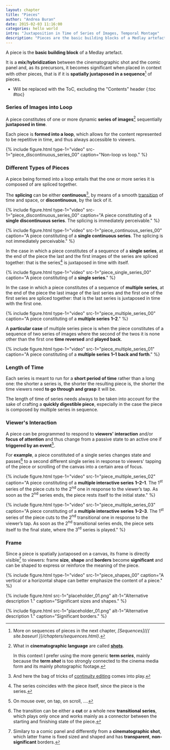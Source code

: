 ```yaml
---
layout: chapter
title: "Pieces"
author: "Andrea Buran"
date: 2015-02-03 11:16:00
categories: hello world
intro: "Juxtaposition in Time of Series of Images, Temporal Montage"
description: "Pieces are the basic building blocks of a Medlay artefact and they start as a mix/hybridization between the cinematographic shot and the comic panel."
---
```


A piece is the **basic building block** of a Medlay artefact.

It is a **mix**/**hybridization** between the cinematographic shot and the comic panel and, as its precursors, it becomes significant when placed in context with other pieces, that is if it is **spatially juxtaposed in a sequence**[^sequences] of pieces.

+ Will be replaced with the ToC, excluding the "Contents" header
{:toc #toc}

### Series of Images into Loop

A piece constitutes of one or more dynamic **series of images**[^shot] sequentially **juxtaposed in time**.

Each piece is **formed into a loop**, which allows for the content represented to be repetitive in time, and thus always accessible to viewers.

{% include figure.html type-1="video" src-1="piece_discontinuous_series_00" caption="Non-loop vs loop." %}

### Different Types of Pieces

A piece being formed into a loop entails that the one or more series it is composed of are spliced together.

The **splicing** can be either **continuous**[^continuity-editing], by means of a smooth [transition](https://en.wikipedia.org/wiki/Film_transition "Film Transition in Wikipedia") of time and space, or **discontinuous**, by the lack of it.

{% include figure.html type-1="video" src-1="piece_discontinuous_series_00" caption="A piece constituting of a **single discontinuous series**. The splicing is immediately perceivable." %}

{% include figure.html type-1="video" src-1="piece_continuous_series_00" caption="A piece constituting of a **single continuous series**. The splicing is not immediately perceivable." %}

In the case in which a piece constitutes of a sequence of a **single series**, at the end of the piece the last and the first images of the series are spliced together: that is the series[^coincidence] is juxtaposed in time with itself.

{% include figure.html type-1="video" src-1="piece_single_series_00" caption="A piece constituting of a **single series**." %}

In the case in which a piece constitutes of a sequence of **multiple series**, at the end of the piece the last image of the last series and the first one of the first series are spliced together: that is the last series is juxtaposed in time with the first one.

{% include figure.html type-1="video" src-1="piece_multiple_series_00" caption="A piece constituting of a **multiple series** **1–2**." %}

A **particular case** of multiple series piece is when the piece constitutes of a sequence of two series of images where the second of the twos it is none other than the first one **time reversed** and **played back**.

{% include figure.html type-1="video" src-1="piece_multiple_series_01" caption="A piece constituting of a **multiple series** **1–1** **back and forth**." %}

### Length of Time

Each series is meant to run for a **short period of time** rather than a long one: the shorter a series is, the shorter the resulting piece is, the shorter the time viewers need **to go through and grasp** it will be.

The length of time of series needs always to be taken into account for the sake of crafting a **quickly digestible piece**, especially in the case the piece is composed by multiple series in sequence.

### Viewer's Interaction

A piece can be programmed to respond to **viewers' interaction** and/or **focus of attention** and thus change from a passive state to an active one if **triggered by an event**[^events].

For **example**, a piece constituted of a single series changes state and passes[^transition] to a second different single series in response to viewers' tapping of the piece or scrolling of the canvas into a certain area of focus.

{% include figure.html type-1="video" src-1="piece_multiple_series_02" caption="A piece constituting of a **multiple interactive series** **1–2–1**. The 1<sup>st</sup> series of the piece cuts to the 2<sup>nd</sup> one in response to the viewer’s tap. As soon as the 2<sup>nd</sup> series ends, the piece rests itself to the initial state." %}

{% include figure.html type-1="video" src-1="piece_multiple_series_03" caption="A piece constituting of a **multiple interactive series** **1–2–3**. The 1<sup>st</sup> series of the piece cuts to the 2<sup>nd</sup> transitional one in response to the viewer’s tap. As soon as the 2<sup>nd</sup> transitional series ends, the piece sets itself to the final state, where the 3<sup>rd</sup> series is played." %}

### Frame

Since a piece is spatially juxtaposed on a canvas, its frame is directly visible[^cinematographic-frame] to viewers: frame **size**, **shape** and **borders** become **significant** and can be shaped to express or reinforce the meaning of the piece.

{% include figure.html type-1="video" src-1="piece_shapes_00" caption="A vertical or a horizontal shape can better emphasize the content of a piece." %}

{% include figure.html src-1="placeholder_01.png" alt-1="Alternative description 1." caption="Significant sizes and shapes." %}

{% include figure.html src-1="placeholder_01.png" alt-1="Alternative description 1." caption="Significant borders." %}

[^sequences]: More on sequences of pieces in the next chapter, *[Sequences]({{ site.baseurl }}/chapters/sequences.html)*.

[^shot]: What in **cinematographic language** are called **[shots](https://en.wikipedia.org/wiki/Shot_%28filmmaking%29 "Shot in Wikipedia")**.

    In this context I prefer using the more generic **term *series***, mainly because the **term *shot*** is too strongly connected to the cinema media form and its mainly photographic footage.

[^continuity-editing]: And here the bag of tricks of [continuity editing](https://en.wikipedia.org/wiki/Continuity_editing "Continuity Editing in Wikipedia") comes into play.

[^coincidence]: The series coincides with the piece itself, since the piece is the series.

[^transition]: The transition can be either a **cut** or a whole new **transitional series**, which plays only once and works mainly as a connector between the starting and finishing state of the piece.

[^events]: On mouse over, on tap, on scroll, ....

[^cinematographic-frame]: Similary to a comic panel and differently from a **cinematographic shot**, which latter frame is fixed sized and shaped and has **transparent**, **non-significant** borders.